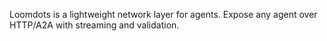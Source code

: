 Loomdots is a lightweight network layer for agents. Expose any agent over HTTP/A2A with streaming and validation.